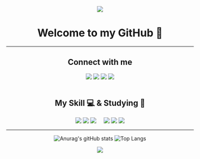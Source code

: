 <div align="center">
  <div>
    <img src="https://capsule-render.vercel.app/api?type=shark&color=8bd6d3&height=140&section=header&text=jms8540&fontSize=70&fontColor=eee&rotate=5" />
  </div>

  <h1>Welcome to my GitHub 👋</h1>
  <hr>

  <div>
    <h2>Connect with me</h2>
    <a href="https://github.com/jms8540" target="_blank"><img src="https://img.shields.io/badge/GitHub-2a2a2a?style=flat-square&logo=GigHub&logoColor=white"/></a>
    <a href="https://velog.io/@jms1031" target="_blank"><img src="https://img.shields.io/badge/Velog-20C997?style=flat-square&logo=Velog&logoColor=white"/></a>
    <a href="https://www.notion.so/1206e36aaefb4aa4bb1cf528d7c67fa7?pvs=4" target="_blank"><img src="https://img.shields.io/badge/Notion-00c9f2?style=flat-square&logo=notion&logoColor=white"/></a>
    <a href="https://www.instagram.com/jeonminsu10_31/" target="_blank"><img src="https://img.shields.io/badge/Instagram-E4405F?style=flat-square&logo=Instagram&logoColor=white"/></a>
  </div>
  <br>

  <h2>My Skill 💻 & Studying 📖</h2>
  <div>
    <img src="https://skillicons.dev/icons?i=html">
    <img src="https://skillicons.dev/icons?i=css">
    <img src="https://skillicons.dev/icons?i=js">
    &nbsp;&nbsp;&nbsp;
    <img src="https://skillicons.dev/icons?i=react">
    <img src="https://skillicons.dev/icons?i=python">
    <img src="https://skillicons.dev/icons?i=java">
  </div>
  <hr>

  ![Anurag's gitHub stats](https://github-readme-stats.vercel.app/api?username=jms8540&show_icons=true&theme=neon)
  ![Top Langs](https://github-readme-stats.vercel.app/api/top-langs/?username=jms8540&layout=compact&theme=tokyonight)
  <br>
  
  <div>
    <img src="https://capsule-render.vercel.app/api?type=cylinder&color=633122&height=100&section=footer&text=Nice%20to%20meet%20you%20:D&fontColor=1f1204&fontSize=42"/>
  </div>
  
</div>



